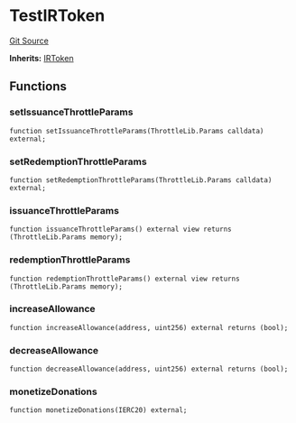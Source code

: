 # TestIRToken
[Git Source](https://github.com/larrythecucumber321/protocol/blob/3222eb21fbb20ddd3d3fa2233072dfa96ea3e340/contracts/interfaces/IRToken.sol)

**Inherits:**
[IRToken](/src/contracts/interfaces/IRToken.sol/interface.IRToken.md)


## Functions
### setIssuanceThrottleParams


```solidity
function setIssuanceThrottleParams(ThrottleLib.Params calldata) external;
```

### setRedemptionThrottleParams


```solidity
function setRedemptionThrottleParams(ThrottleLib.Params calldata) external;
```

### issuanceThrottleParams


```solidity
function issuanceThrottleParams() external view returns (ThrottleLib.Params memory);
```

### redemptionThrottleParams


```solidity
function redemptionThrottleParams() external view returns (ThrottleLib.Params memory);
```

### increaseAllowance


```solidity
function increaseAllowance(address, uint256) external returns (bool);
```

### decreaseAllowance


```solidity
function decreaseAllowance(address, uint256) external returns (bool);
```

### monetizeDonations


```solidity
function monetizeDonations(IERC20) external;
```

